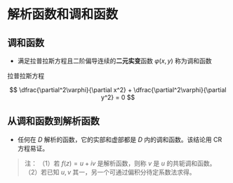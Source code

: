# 解析函数和调和函数

## 调和函数

* 满足拉普拉斯方程且二阶偏导连续的**二元实变**函数 $\varphi(x, y)$ 称为调和函数

拉普拉斯方程

$$
\dfrac{\partial^2\varphi}{\partial x^2} + \dfrac{\partial^2\varphi}{\partial y^2} = 0
$$

## 从调和函数到解析函数

* 任何在 $D$ 解析的函数，它的实部和虚部都是 $D$ 内的调和函数。该结论用 CR 方程易证。

> 注：
> （1）若 $f(z) = u + iv$ 是解析函数，则称 $v$ 是 $u$ 的共轭调和函数。
> （2）若已知 $u, v$ 其一，另一个可通过偏积分待定系数法求得。